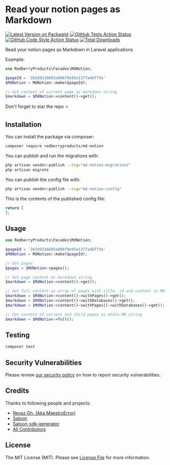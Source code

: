 # Read your notion pages as Markdown

[![Latest Version on Packagist](https://img.shields.io/packagist/v/redberryproducts/md-notion.svg?style=flat-square)](https://packagist.org/packages/redberryproducts/md-notion)
[![GitHub Tests Action Status](https://img.shields.io/github/actions/workflow/status/redberryproducts/md-notion/run-tests.yml?branch=main&label=tests&style=flat-square)](https://github.com/redberryproducts/md-notion/actions?query=workflow%3Arun-tests+branch%3Amain)
[![GitHub Code Style Action Status](https://img.shields.io/github/actions/workflow/status/redberryproducts/md-notion/fix-php-code-style-issues.yml?branch=main&label=code%20style&style=flat-square)](https://github.com/redberryproducts/md-notion/actions?query=workflow%3A"Fix+PHP+code+style+issues"+branch%3Amain)
[![Total Downloads](https://img.shields.io/packagist/dt/redberryproducts/md-notion.svg?style=flat-square)](https://packagist.org/packages/redberryproducts/md-notion)

Read your notion pages as Markdown in Laravel applications

Example:

```php
use RedberryProducts\Facades\MdNotion;

$pageId = '263d9316605a806f9e95e1377a46ff3e'
$MdNotion = MdNotion::make($pageId);

// Get content of current page as markdown string
$markdown = $MdNotion->content()->get();
```

Don't forget to star the repo ⭐

## Installation

You can install the package via composer:

```bash
composer require redberryproducts/md-notion
```

You can publish and run the migrations with:

```bash
php artisan vendor:publish --tag="md-notion-migrations"
php artisan migrate
```

You can publish the config file with:

```bash
php artisan vendor:publish --tag="md-notion-config"
```

This is the contents of the published config file:

```php
return [
];
```

## Usage

```php
use RedberryProducts\Facades\MdNotion;

$pageId = '263d9316605a806f9e95e1377a46ff3e'
$MdNotion = MdNotion::make($pageId);

// Get pages
$pages = $MdNotion->pages();

// Get page content as markdown string
$markdown = $MdNotion->content()->get();

// Get full content as array of pages with title, id and content in MD (current + child pages)
$markdown = $MdNotion->content()->withPages()->get();
$markdown = $MdNotion->content()->withDatabases()->get();
$markdown = $MdNotion->content()->withPages()->withDatabases()->get();

// Get content of current and child pages as whole MD string
$markdown = $MdNotion->full();

```

## Testing

```bash
composer test
```

## Security Vulnerabilities

Please review [our security policy](../../security/policy) on how to report security vulnerabilities.

## Credits

Thanks to following people and projects:

-   [Revaz Gh. (Aka MaestroError)](https://github.com/maestroerror)
-   [Saloon](https://github.com/saloonphp/saloon)
-   [Saloon-sdk-generator](https://github.com/crescat-io/saloon-sdk-generator)
-   [All Contributors](../../contributors)

## License

The MIT License (MIT). Please see [License File](LICENSE.md) for more information.

